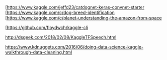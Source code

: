 [https://www.kaggle.com/jeffd23/catdognet-keras-convnet-starter [https://www.kaggle.com/c/dog-breed-identification [https://www.kaggle.com/c/planet-understanding-the-amazon-from-space

[https://github.com/floydwch/kaggle-cli

http://dsgeek.com/2018/02/08/KaggleTFSpeech.html

https://www.kdnuggets.com/2016/06/doing-data-science-kaggle-walkthrough-data-cleaning.html
